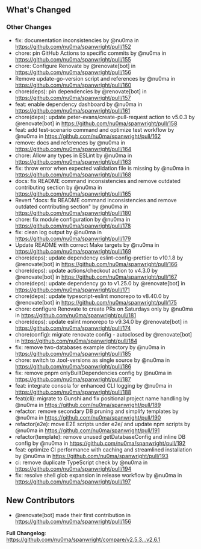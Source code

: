 <!-- Release notes generated using configuration in .github/release.yml at main -->

## What's Changed
### Other Changes
* fix: documentation inconsistencies by @nu0ma in https://github.com/nu0ma/spanwright/pull/152
* chore: pin GitHub Actions to specific commits by @nu0ma in https://github.com/nu0ma/spanwright/pull/155
* chore: Configure Renovate by @renovate[bot] in https://github.com/nu0ma/spanwright/pull/156
* Remove update-go-version script and references by @nu0ma in https://github.com/nu0ma/spanwright/pull/160
* chore(deps): pin dependencies by @renovate[bot] in https://github.com/nu0ma/spanwright/pull/157
* feat: enable dependency dashboard by @nu0ma in https://github.com/nu0ma/spanwright/pull/161
* chore(deps): update peter-evans/create-pull-request action to v5.0.3 by @renovate[bot] in https://github.com/nu0ma/spanwright/pull/158
* feat: add test-scenario command and optimize test workflow by @nu0ma in https://github.com/nu0ma/spanwright/pull/162
* remove: docs and references by @nu0ma in https://github.com/nu0ma/spanwright/pull/164
* chore: Allow any types in ESLint by @nu0ma in https://github.com/nu0ma/spanwright/pull/163
* fix: throw error when expected validation file is missing by @nu0ma in https://github.com/nu0ma/spanwright/pull/168
* docs: fix README command inconsistencies and remove outdated contributing section by @nu0ma in https://github.com/nu0ma/spanwright/pull/165
* Revert "docs: fix README command inconsistencies and remove outdated contributing section" by @nu0ma in https://github.com/nu0ma/spanwright/pull/180
* chore: fix module configuration by @nu0ma in https://github.com/nu0ma/spanwright/pull/178
* fix: clean log output by @nu0ma in https://github.com/nu0ma/spanwright/pull/179
* Update README with correct Make targets by @nu0ma in https://github.com/nu0ma/spanwright/pull/169
* chore(deps): update dependency eslint-config-prettier to v10.1.8 by @renovate[bot] in https://github.com/nu0ma/spanwright/pull/166
* chore(deps): update actions/checkout action to v4.3.0 by @renovate[bot] in https://github.com/nu0ma/spanwright/pull/167
* chore(deps): update dependency go to v1.25.0 by @renovate[bot] in https://github.com/nu0ma/spanwright/pull/171
* chore(deps): update typescript-eslint monorepo to v8.40.0 by @renovate[bot] in https://github.com/nu0ma/spanwright/pull/175
* chore: configure Renovate to create PRs on Saturdays only by @nu0ma in https://github.com/nu0ma/spanwright/pull/181
* chore(deps): update eslint monorepo to v9.34.0 by @renovate[bot] in https://github.com/nu0ma/spanwright/pull/174
* chore(config): migrate renovate config - autoclosed by @renovate[bot] in https://github.com/nu0ma/spanwright/pull/184
* fix: remove two-databases example directory by @nu0ma in https://github.com/nu0ma/spanwright/pull/185
* chore: switch to .tool-versions as single source by @nu0ma in https://github.com/nu0ma/spanwright/pull/186
* fix: remove pnpm onlyBuiltDependencies config by @nu0ma in https://github.com/nu0ma/spanwright/pull/187
* feat: integrate consola for enhanced CLI logging by @nu0ma in https://github.com/nu0ma/spanwright/pull/188
* feat(cli): migrate to Gunshi and fix positional project name handling by @nu0ma in https://github.com/nu0ma/spanwright/pull/189
* refactor: remove secondary DB pruning and simplify templates by @nu0ma in https://github.com/nu0ma/spanwright/pull/190
* refactor(e2e): move E2E scripts under e2e/ and update npm scripts by @nu0ma in https://github.com/nu0ma/spanwright/pull/191
* refactor(template): remove unused getDatabaseConfig and inline DB config by @nu0ma in https://github.com/nu0ma/spanwright/pull/192
* feat: optimize CI performance with caching and streamlined installation by @nu0ma in https://github.com/nu0ma/spanwright/pull/193
* ci: remove duplicate TypeScript check by @nu0ma in https://github.com/nu0ma/spanwright/pull/194
* fix: resolve shell glob expansion in release workflow by @nu0ma in https://github.com/nu0ma/spanwright/pull/197

## New Contributors
* @renovate[bot] made their first contribution in https://github.com/nu0ma/spanwright/pull/156

**Full Changelog**: https://github.com/nu0ma/spanwright/compare/v2.5.3...v2.6.1
